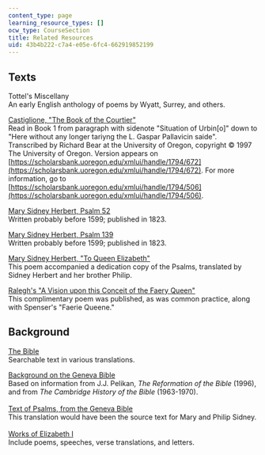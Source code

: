 ```yaml
---
content_type: page
learning_resource_types: []
ocw_type: CourseSection
title: Related Resources
uid: 43b4b222-c7a4-e05e-6fc4-662919852199
---
```


Texts
-----

Tottel's Miscellany  
An early English anthology of poems by Wyatt, Surrey, and others.

[Castiglione, "The Book of the Courtier"](https://scholarsbank.uoregon.edu/xmlui/handle/1794/671)  
Read in Book 1 from paragraph with sidenote "Situation of Urbin\[o\]" down to "Here without any longer tariyng the L. Gaspar Pallavicin saide". Transcribed by Richard Bear at the University of Oregon, copyright © 1997 The University of Oregon. Version appears on [https://scholarsbank.uoregon.edu/xmlui/handle/1794/672](https://scholarsbank.uoregon.edu/xmlui/handle/1794/672). For more information, go to [https://scholarsbank.uoregon.edu/xmlui/handle/1794/506](https://scholarsbank.uoregon.edu/xmlui/handle/1794/506).

[Mary Sidney Herbert, Psalm 52](http://www.luminarium.org/renlit/psalm52.htm)  
Written probably before 1599; published in 1823.  
  
[Mary Sidney Herbert, Psalm 139](http://www.luminarium.org/renlit/psalm139.htm)  
Written probably before 1599; published in 1823.

[Mary Sidney Herbert, "To Queen Elizabeth"](http://www.shakespeareanauthorshiptrust.org.uk/pages/candidates/sidney.htm)  
This poem accompanied a dedication copy of the Psalms, translated by Sidney Herbert and her brother Philip.  
  
[Ralegh's "A Vision upon this Conceit of the Faery Queen"](http://www.luminarium.org/renlit/methough.htm)   
This complimentary poem was published, as was common practice, along with Spenser's "Faerie Queene."

Background
----------

[The Bible](http://bible.gospelcom.net/)  
Searchable text in various translations.

[Background on the Geneva Bible](https://library.hds.harvard.edu/exhibits/incomparable-treasure/geneva-bible)  
Based on information from J.J. Pelikan, _The Reformation of the Bible_ (1996), and from _The Cambridge History of the Bible_ (1963-1970).  
        
[Text of Psalms, from the Geneva Bible](http://www.reformed.org/documents/geneva/psalms.html)  
This translation would have been the source text for Mary and Philip Sidney.  
        
[Works of Elizabeth I](http://www.luminarium.org/renlit/elizabib.htm)  
Include poems, speeches, verse translations, and letters.